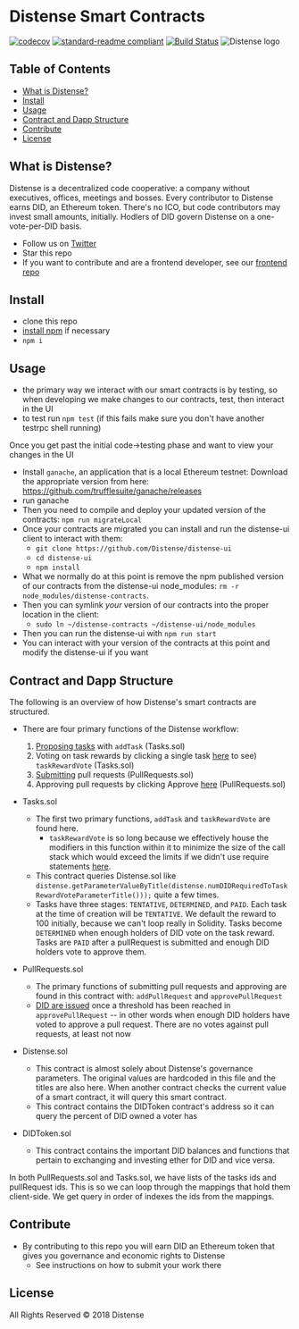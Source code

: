 # Distense Smart Contracts

[![codecov](https://codecov.io/gh/Distense/distense-contracts/branch/master/graph/badge.svg)](https://codecov.io/gh/Distense/distense-contracts)
[![standard-readme compliant](https://img.shields.io/badge/standard--readme-OK-green.svg?style=flat-square)](https://github.com/RichardLitt/standard-readme)
[![Build Status](https://travis-ci.org/Distense/distense-contracts.svg?branch=master)](https://travis-ci.org/Distense/distense-contracts)
![Distense logo](https://imgur.com/a/LdTgX, 'Distense')

## Table of Contents

- [What is Distense?](#what-is-distense?)
- [Install](#install)
- [Usage](#usage)
- [Contract and Dapp Structure](#contract-and-dapp-structure)
- [Contribute](#contribute)
- [License](#license)

## What is Distense?

Distense is a decentralized code cooperative: a company without executives, offices, meetings and bosses.  Every contributor to Distense earns DID, an Ethereum token.  There's no ICO, but code contributors may invest small amounts, initially.  Hodlers of DID govern Distense on a one-vote-per-DID basis.

- Follow us on [Twitter](https://twitter.com/distenseorg)
- Star this repo
- If you want to contribute and are a frontend developer, see our [frontend repo](https://github.com/Distense/distense-ui)

## Install

- clone this repo
- [install npm](https://docs.npmjs.com/getting-started/installing-node) if necessary
- `npm i`

## Usage

- the primary way we interact with our smart contracts is by testing, so when developing we make changes to our contracts, test, then interact in the UI
- to test run `npm test` (if this fails make sure you don't have another testrpc shell running)


Once you get past the initial code->testing phase and want to view your changes in the UI

- Install `ganache`, an application that is a local Ethereum testnet: Download the appropriate version from here: https://github.com/trufflesuite/ganache/releases
- run ganache
- Then you need to compile and deploy your updated version of the contracts: `npm run migrateLocal`
- Once your contracts are migrated you can install and run the distense-ui client to interact with them:
    - `git clone https://github.com/Distense/distense-ui`
    - `cd distense-ui`
    - `npm install`
- What we normally do at this point is remove the npm published version of our contracts from the distense-ui node_modules: `rm -r node_modules/distense-contracts`.
- Then you can symlink _your_ version of our contracts into the proper location in the client:
    - `sudo ln ~/distense-contracts ~/distense-ui/node_modules`
- Then you can run the distense-ui with `npm run start`
- You can interact with your version of the contracts at this point and modify the distense-ui if you want


## Contract and Dapp Structure

The following is an overview of how Distense's smart contracts are structured.  


- There are four primary functions of the Distense workflow:
  1. [Proposing tasks](https://disten.se/tasks/add) with `addTask` (Tasks.sol)
  2. Voting on task rewards by clicking a single task [here](https://disten.se/tasks) to see) `taskRewardVote` (Tasks.sol)
  3. [Submitting](https://disten.se/pullrequests/add) pull requests (PullRequests.sol)
  4. Approving pull requests by clicking Approve [here](https://disten.se/pullrequests) (PullRequests.sol)
  
- Tasks.sol
  - The first two primary functions, `addTask` and `taskRewardVote` are found here.  
    - `taskRewardVote` is so long because we effectively house the modifiers in this function within it to minimize the size of the call stack which would exceed the limits if we didn't use require statements [here](https://github.com/Distense/distense-contracts/blob/91eb111a51fb0286d71c17961dffdf5e526abc8b/contracts/Tasks.sol#L97).
  - This contract queries Distense.sol like `distense.getParameterValueByTitle(distense.numDIDRequiredToTaskRewardVoteParameterTitle()));` quite a few times.
  - Tasks have three stages: `TENTATIVE`, `DETERMINED`, and `PAID`. Each task at the time of creation will be `TENTATIVE`. We default the reward to 100 initially, because we can't loop really in Solidity. Tasks become `DETERMINED` when enough holders of DID vote on the task reward. Tasks are `PAID` after a pullRequest is submitted and enough DID holders vote to approve them. 
- PullRequests.sol
  - The primary functions of submitting pull requests and approving are found in this contract with: `addPullRequest` and `approvePullRequest`
  - [DID are issued](https://github.com/Distense/distense-contracts/blob/91eb111a51fb0286d71c17961dffdf5e526abc8b/contracts/PullRequests.sol#L91) once a threshold has been reached in `approvePullRequest` -- in other words when enough DID holders have voted to approve a pull request. There are no votes against pull requests, at least not now
- Distense.sol
  - This contract is almost solely about Distense's governance parameters.  The original values are hardcoded in this file and the titles are also here.  When another contract checks the current value of a smart contract, it will query this smart contract.
  - This contract contains the DIDToken contract's address so it can query the percent of DID owned a voter has
- DIDToken.sol
  - This contract contains the important DID balances and functions that pertain to exchanging and investing ether for DID and vice versa.
  
 In both PullRequests.sol and Tasks.sol, we have lists of the tasks ids and pullRequest ids.  This is so we can loop through the mappings that hold them client-side. We get query in order of indexes the ids from the mappings.

## Contribute

- By contributing to this repo you will earn DID an Ethereum token that gives you governance and economic rights to Distense
    - See instructions on how to submit your work there

## License

All Rights Reserved © 2018 Distense
